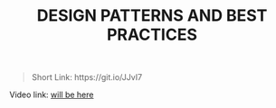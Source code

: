 <h1 align="center"> DESIGN PATTERNS AND BEST PRACTICES </h1>
    <br>

<blockquote>
    <p>
        Short Link: https://git.io/JJvI7
    </p>
</blockquote>

<p>
Video link: <a href='#'> will be here</a>
</p

